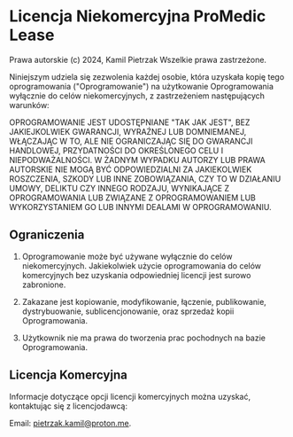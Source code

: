 ﻿Licencja Niekomercyjna ProMedic Lease
=====================================

Prawa autorskie (c) 2024, Kamil Pietrzak
Wszelkie prawa zastrzeżone.

Niniejszym udziela się zezwolenia każdej osobie, która uzyskała kopię
tego oprogramowania ("Oprogramowanie") na użytkowanie Oprogramowania wyłącznie do celów niekomercyjnych,
z zastrzeżeniem następujących warunków:

OPROGRAMOWANIE JEST UDOSTĘPNIANE "TAK JAK JEST", BEZ JAKIEJKOLWIEK GWARANCJI, WYRAŹNEJ LUB
DOMNIEMANEJ, WŁĄCZAJĄC W TO, ALE NIE OGRANICZAJĄC SIĘ DO GWARANCJI HANDLOWEJ,
PRZYDATNOŚCI DO OKREŚLONEGO CELU I NIEPODWAŻALNOŚCI. W ŻADNYM WYPADKU AUTORZY LUB
PRAWA AUTORSKIE NIE MOGĄ BYĆ ODPOWIEDZIALNI ZA JAKIEKOLWIEK ROSZCZENIA, SZKODY LUB
INNE ZOBOWIĄZANIA, CZY TO W DZIAŁANIU UMOWY, DELIKTU CZY INNEGO RODZAJU, WYNIKAJĄCE
Z OPROGRAMOWANIA LUB ZWIĄZANE Z OPROGRAMOWANIEM LUB WYKORZYSTANIEM GO LUB INNYMI
DEALAMI W OPROGRAMOWANIU.

Ograniczenia
------------

1. Oprogramowanie może być używane wyłącznie do celów niekomercyjnych. Jakiekolwiek użycie
   oprogramowania do celów komercyjnych bez uzyskania odpowiedniej licencji jest
   surowo zabronione.

2. Zakazane jest kopiowanie, modyfikowanie, łączenie, publikowanie, dystrybuowanie, sublicencjonowanie,
   oraz sprzedaż kopii Oprogramowania.

3. Użytkownik nie ma prawa do tworzenia prac pochodnych na bazie Oprogramowania.

Licencja Komercyjna
-------------------

Informacje dotyczące opcji licencji komercyjnych można uzyskać, kontaktując się z licencjodawcą:

Email: [pietrzak.kamil@proton.me](mailto:pietrzak.kamil@proton.me).
